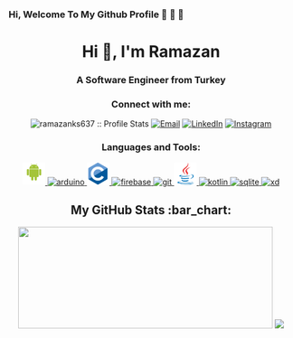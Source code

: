 ### Hi, Welcome To My Github Profile 👋 👋 👋

<h1 align="center">Hi 👋, I'm Ramazan</h1>
<h3 align="center">A Software Engineer from Turkey</h3>
<h3 align="center">Connect with me:</h3>

<p align="center">
<img src="https://komarev.com/ghpvc/?username=ramazanks637&color=green" alt="ramazanks637 :: Profile Stats"></a>
<a href="mailto:ramazanks637@gmail.com"><img alt="Email" src="https://img.shields.io/badge/Email-ramazanks637@gmail.com-blue?style=flat&logo=gmail"></a>
<a href="https://www.linkedin.com/in/ramazankose/" target="_blank"><img alt="LinkedIn" src="https://img.shields.io/badge/LinkedIn-@ramazankose-blue?style=flat&logo=linkedin"></a>
<a href="https://www.instagram.com/r4m4z4n.ks/"><img alt="Instagram" src="https://img.shields.io/badge/Instagram-r4m4z4n.ks-black?style=flat-square&logo=instagram"></a>
</p>

<h3 align="center">Languages and Tools:</h3>
<p align="center"> 
<a href="https://developer.android.com" target="_blank"> <img src="https://raw.githubusercontent.com/devicons/devicon/master/icons/android/android-original-wordmark.svg" alt="android" width="40" height="40"/> </a>
<a href="https://www.arduino.cc/" target="_blank"> <img src="https://cdn.worldvectorlogo.com/logos/arduino-1.svg" alt="arduino" width="40" height="40"/> </a>
<a href="https://www.cprogramming.com/" target="_blank"> <img src="https://raw.githubusercontent.com/devicons/devicon/master/icons/c/c-original.svg" alt="c" width="40" height="40"/> </a>
<a href="https://firebase.google.com/" target="_blank"> <img src="https://www.vectorlogo.zone/logos/firebase/firebase-icon.svg" alt="firebase" width="40" height="40"/> </a>
<a href="https://git-scm.com/" target="_blank"> <img src="https://www.vectorlogo.zone/logos/git-scm/git-scm-icon.svg" alt="git" width="40" height="40"/> </a>
<a href="https://www.java.com" target="_blank"> <img src="https://raw.githubusercontent.com/devicons/devicon/master/icons/java/java-original.svg" alt="java" width="40" height="40"/> </a>
<a href="https://kotlinlang.org" target="_blank"> <img src="https://www.vectorlogo.zone/logos/kotlinlang/kotlinlang-icon.svg" alt="kotlin" width="40" height="40"/> </a>
<a href="https://www.sqlite.org/" target="_blank"> <img src="https://www.vectorlogo.zone/logos/sqlite/sqlite-icon.svg" alt="sqlite" width="40" height="40"/> </a>
<a href="https://www.adobe.com/products/xd.html" target="_blank"> <img src="https://cdn.worldvectorlogo.com/logos/adobe-xd.svg" alt="xd" width="40" height="40"/> </a> </p>


<h2 align="center">My GitHub Stats :bar_chart:</h2>
<p align="center">
  <img src="https://github-readme-stats.vercel.app/api?username=ramazanks637&show_icons=true&theme=tokyonight" width="450" height="180">
  <img src="https://github-readme-stats.vercel.app/api/top-langs/?username=ramazanks637&layout=compact&theme=tokyonight" height="180">
  
</p>

[0]: https://www.mobiler.dev/
[1]: https://www.futag.net/

<!--
**ramazanks637/ramazanks637** is a ✨ _special_ ✨ repository because its `README.md` (this file) appears on your GitHub profile.

Here are some ideas to get you started:

- 🔭 I’m currently working on ...
- 🌱 I’m currently learning ...
- 👯 I’m looking to collaborate on ...
- 🤔 I’m looking for help with ...
- 💬 Ask me about ...
- 📫 How to reach me: ...
- 😄 Pronouns: ...
- ⚡ Fun fact: ...
-->
